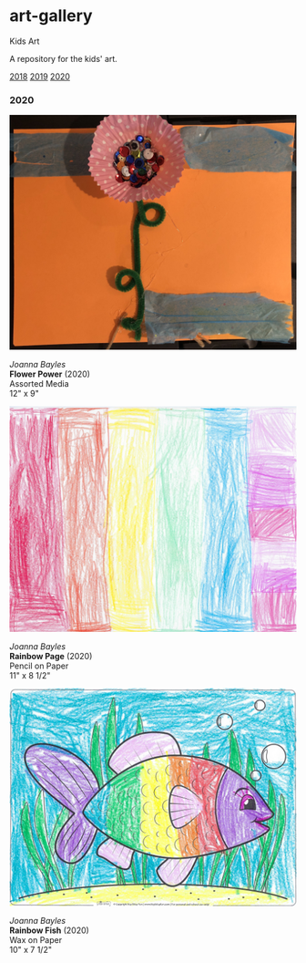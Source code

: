 # art-gallery
Kids Art

A repository for the kids' art.

[2018](https://github.com/joebayles/art-gallery/blob/master/2018.md)
[2019](https://github.com/joebayles/art-gallery/blob/master/2019.md)
[2020](https://github.com/joebayles/art-gallery/blob/master/2020.md)

### 2020

![Flower Power](https://github.com/joebayles/art-gallery/blob/master/2020/flower-power.jpg)  

*Joanna Bayles*\
__Flower Power__ (2020)  
Assorted Media  
12" x 9"

![Rainbow Page](https://github.com/joebayles/art-gallery/blob/master/2020/rainbow-page.jpg)  

*Joanna Bayles*\
__Rainbow Page__ (2020)  
Pencil on Paper  
11" x 8 1/2"

![Rainbow Fish](https://github.com/joebayles/art-gallery/blob/master/2020/rainbow-fish.jpg)  

*Joanna Bayles*\
__Rainbow Fish__ (2020)  
Wax on Paper  
10" x 7 1/2"
